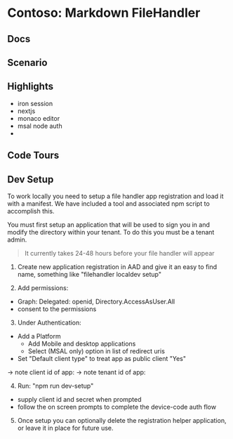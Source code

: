 # Contoso: Markdown FileHandler

## Docs

## Scenario

## Highlights

- iron session
- nextjs
- monaco editor
- msal node auth
- 

## Code Tours

## Dev Setup

To work locally you need to setup a file handler app registration and load it with a manifest. We have included a tool and associated npm script to accomplish this.

You must first setup an application that will be used to sign you in and modify the directory within your tenant. To do this you must be a tenant admin.

> It currently takes 24-48 hours before your file handler will appear

1. Create new application registration in AAD and give it an easy to find name, something like "filehandler localdev setup"

2. Add permissions:
  - Graph: Delegated: openid, Directory.AccessAsUser.All
  - consent to the permissions

3. Under Authentication:
  - Add a Platform
    - Add Mobile and desktop applications
    - Select (MSAL only) option in list of redirect uris
  - Set "Default client type" to treat app as public client "Yes"

-> note client id of app:
-> note tenant id of app:

4. Run: "npm run dev-setup" 
  - supply client id and secret when prompted
  - follow the on screen prompts to complete the device-code auth flow

5. Once setup you can optionally delete the registration helper application, or leave it in place for future use.





